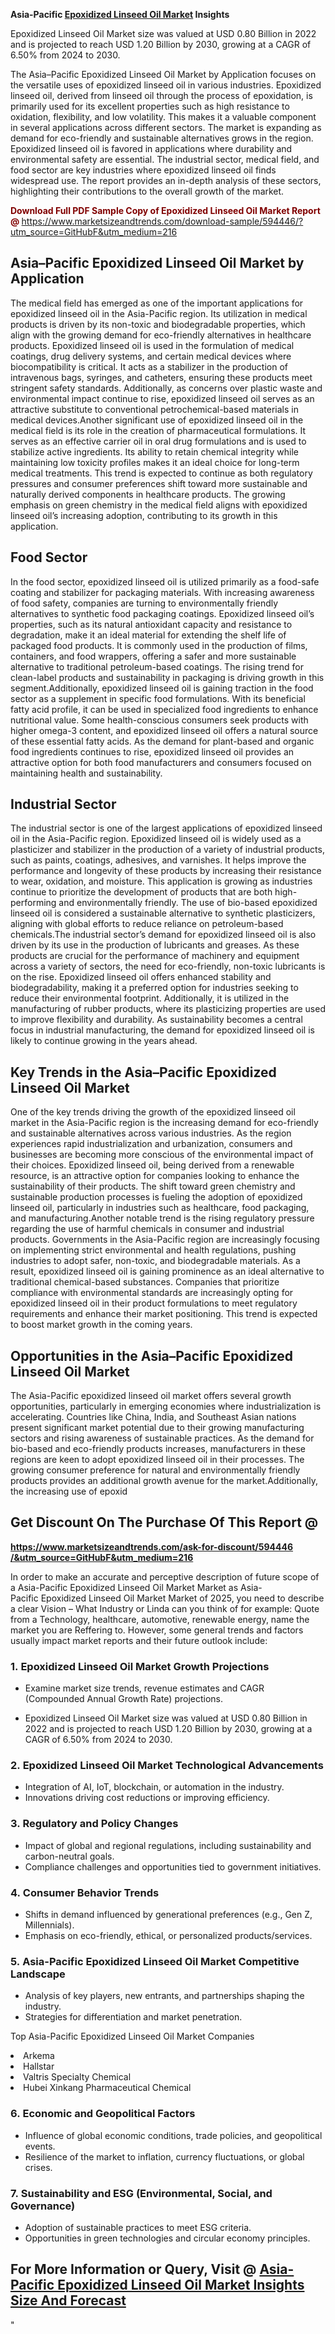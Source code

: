 <p><strong>Asia-Pacific&nbsp;<a href=""https://www.marketsizeandtrends.com/download-sample/594446/&amp;utm_source=GitHubF&amp;utm_medium=216"">Epoxidized Linseed Oil Market</a> Insights</strong></p><p>Epoxidized Linseed Oil Market size was valued at USD 0.80 Billion in 2022 and is projected to reach USD 1.20 Billion by 2030, growing at a CAGR of 6.50% from 2024 to 2030.</p><p><p>The Asia–Pacific Epoxidized Linseed Oil Market by Application focuses on the versatile uses of epoxidized linseed oil in various industries. Epoxidized linseed oil, derived from linseed oil through the process of epoxidation, is primarily used for its excellent properties such as high resistance to oxidation, flexibility, and low volatility. This makes it a valuable component in several applications across different sectors. The market is expanding as demand for eco-friendly and sustainable alternatives grows in the region. Epoxidized linseed oil is favored in applications where durability and environmental safety are essential. The industrial sector, medical field, and food sector are key industries where epoxidized linseed oil finds widespread use. The report provides an in-depth analysis of these sectors, highlighting their contributions to the overall growth of the market. <p><strong><span style="color: #800000;">Download Full PDF Sample Copy of Epoxidized Linseed Oil Market Report @</span>&nbsp;</strong><a href="https://www.marketsizeandtrends.com/download-sample/594446/?utm_source=GitHubF&amp;utm_medium=216" target="_blank">https://www.marketsizeandtrends.com/download-sample/594446/?utm_source=GitHubF&amp;utm_medium=216</a></p></p><h2>Asia–Pacific Epoxidized Linseed Oil Market by Application</h2><p>The medical field has emerged as one of the important applications for epoxidized linseed oil in the Asia-Pacific region. Its utilization in medical products is driven by its non-toxic and biodegradable properties, which align with the growing demand for eco-friendly alternatives in healthcare products. Epoxidized linseed oil is used in the formulation of medical coatings, drug delivery systems, and certain medical devices where biocompatibility is critical. It acts as a stabilizer in the production of intravenous bags, syringes, and catheters, ensuring these products meet stringent safety standards. Additionally, as concerns over plastic waste and environmental impact continue to rise, epoxidized linseed oil serves as an attractive substitute to conventional petrochemical-based materials in medical devices.Another significant use of epoxidized linseed oil in the medical field is its role in the creation of pharmaceutical formulations. It serves as an effective carrier oil in oral drug formulations and is used to stabilize active ingredients. Its ability to retain chemical integrity while maintaining low toxicity profiles makes it an ideal choice for long-term medical treatments. This trend is expected to continue as both regulatory pressures and consumer preferences shift toward more sustainable and naturally derived components in healthcare products. The growing emphasis on green chemistry in the medical field aligns with epoxidized linseed oil’s increasing adoption, contributing to its growth in this application.<h2>Food Sector</h2><p>In the food sector, epoxidized linseed oil is utilized primarily as a food-safe coating and stabilizer for packaging materials. With increasing awareness of food safety, companies are turning to environmentally friendly alternatives to synthetic food packaging coatings. Epoxidized linseed oil’s properties, such as its natural antioxidant capacity and resistance to degradation, make it an ideal material for extending the shelf life of packaged food products. It is commonly used in the production of films, containers, and food wrappers, offering a safer and more sustainable alternative to traditional petroleum-based coatings. The rising trend for clean-label products and sustainability in packaging is driving growth in this segment.Additionally, epoxidized linseed oil is gaining traction in the food sector as a supplement in specific food formulations. With its beneficial fatty acid profile, it can be used in specialized food ingredients to enhance nutritional value. Some health-conscious consumers seek products with higher omega-3 content, and epoxidized linseed oil offers a natural source of these essential fatty acids. As the demand for plant-based and organic food ingredients continues to rise, epoxidized linseed oil provides an attractive option for both food manufacturers and consumers focused on maintaining health and sustainability.<h2>Industrial Sector</h2><p>The industrial sector is one of the largest applications of epoxidized linseed oil in the Asia-Pacific region. Epoxidized linseed oil is widely used as a plasticizer and stabilizer in the production of a variety of industrial products, such as paints, coatings, adhesives, and varnishes. It helps improve the performance and longevity of these products by increasing their resistance to wear, oxidation, and moisture. This application is growing as industries continue to prioritize the development of products that are both high-performing and environmentally friendly. The use of bio-based epoxidized linseed oil is considered a sustainable alternative to synthetic plasticizers, aligning with global efforts to reduce reliance on petroleum-based chemicals.The industrial sector’s demand for epoxidized linseed oil is also driven by its use in the production of lubricants and greases. As these products are crucial for the performance of machinery and equipment across a variety of sectors, the need for eco-friendly, non-toxic lubricants is on the rise. Epoxidized linseed oil offers enhanced stability and biodegradability, making it a preferred option for industries seeking to reduce their environmental footprint. Additionally, it is utilized in the manufacturing of rubber products, where its plasticizing properties are used to improve flexibility and durability. As sustainability becomes a central focus in industrial manufacturing, the demand for epoxidized linseed oil is likely to continue growing in the years ahead.<h2>Key Trends in the Asia–Pacific Epoxidized Linseed Oil Market</h2><p>One of the key trends driving the growth of the epoxidized linseed oil market in the Asia-Pacific region is the increasing demand for eco-friendly and sustainable alternatives across various industries. As the region experiences rapid industrialization and urbanization, consumers and businesses are becoming more conscious of the environmental impact of their choices. Epoxidized linseed oil, being derived from a renewable resource, is an attractive option for companies looking to enhance the sustainability of their products. The shift toward green chemistry and sustainable production processes is fueling the adoption of epoxidized linseed oil, particularly in industries such as healthcare, food packaging, and manufacturing.Another notable trend is the rising regulatory pressure regarding the use of harmful chemicals in consumer and industrial products. Governments in the Asia-Pacific region are increasingly focusing on implementing strict environmental and health regulations, pushing industries to adopt safer, non-toxic, and biodegradable materials. As a result, epoxidized linseed oil is gaining prominence as an ideal alternative to traditional chemical-based substances. Companies that prioritize compliance with environmental standards are increasingly opting for epoxidized linseed oil in their product formulations to meet regulatory requirements and enhance their market positioning. This trend is expected to boost market growth in the coming years.<h2>Opportunities in the Asia–Pacific Epoxidized Linseed Oil Market</h2><p>The Asia-Pacific epoxidized linseed oil market offers several growth opportunities, particularly in emerging economies where industrialization is accelerating. Countries like China, India, and Southeast Asian nations present significant market potential due to their growing manufacturing sectors and rising awareness of sustainable practices. As the demand for bio-based and eco-friendly products increases, manufacturers in these regions are keen to adopt epoxidized linseed oil in their processes. The growing consumer preference for natural and environmentally friendly products provides an additional growth avenue for the market.Additionally, the increasing use of epoxid</p><h2><strong>Get Discount On The Purchase Of This Report @&nbsp;</strong></h2><p><strong><a href=""https://www.marketsizeandtrends.com/ask-for-discount/594446/&amp;utm_source=GitHubF&amp;utm_medium=216"" target=""_blank"">https://www.marketsizeandtrends.com/ask-for-discount/594446<br />/&amp;utm_source=GitHubF&amp;utm_medium=216</a></strong></p><p>In order to make an accurate and perceptive description of future scope of a Asia-Pacific&nbsp;Epoxidized Linseed Oil Market Market as Asia-Pacific&nbsp;Epoxidized Linseed Oil Market Market of 2025, you need to describe a clear Vision &ndash; What Industry or Linda can you think of for example: Quote from a Technology, healthcare, automotive, renewable energy, name the market you are Reffering to. However, some general trends and factors usually impact market reports and their future outlook include:</p><h3>1.&nbsp;<strong>Epoxidized Linseed Oil Market Growth Projections</strong></h3><ul><li>Examine market size trends, revenue estimates and CAGR (Compounded Annual Growth Rate) projections.</li><li><p>Epoxidized Linseed Oil Market size was valued at USD 0.80 Billion in 2022 and is projected to reach USD 1.20 Billion by 2030, growing at a CAGR of 6.50% from 2024 to 2030.</p></li></ul><h3>2.&nbsp;<strong>Epoxidized Linseed Oil Market Technological Advancements</strong></h3><ul><li>Integration of AI, IoT, blockchain, or automation in the industry.</li><li>Innovations driving cost reductions or improving efficiency.</li></ul><h3>3.&nbsp;<strong>Regulatory and Policy Changes</strong></h3><ul><li>Impact of global and regional regulations, including sustainability and carbon-neutral goals.</li><li>Compliance challenges and opportunities tied to government initiatives.</li></ul><h3>4.&nbsp;<strong>Consumer Behavior Trends</strong></h3><ul><li>Shifts in demand influenced by generational preferences (e.g., Gen Z, Millennials).</li><li>Emphasis on eco-friendly, ethical, or personalized products/services.</li></ul><h3>5.&nbsp;<strong>Asia-Pacific Epoxidized Linseed Oil Market Competitive Landscape</strong></h3><ul><li>Analysis of key players, new entrants, and partnerships shaping the industry.</li><li>Strategies for differentiation and market penetration.</li></ul><p data-pm-slice=""1 1 []"">Top Asia-Pacific Epoxidized Linseed Oil Market Companies</p><div data-test-id=""""><p><li>Arkema</li><li> Hallstar</li><li> Valtris Specialty Chemical</li><li> Hubei Xinkang Pharmaceutical Chemical</li></p></div><h3>6.&nbsp;<strong>Economic and Geopolitical Factors</strong></h3><ul><li>Influence of global economic conditions, trade policies, and geopolitical events.</li><li>Resilience of the market to inflation, currency fluctuations, or global crises.</li></ul><h3>7.&nbsp;<strong>Sustainability and ESG (Environmental, Social, and Governance)</strong></h3><ul><li>Adoption of sustainable practices to meet ESG criteria.</li><li>Opportunities in green technologies and circular economy principles.</li></ul><h2><strong>For More Information or Query, Visit @&nbsp;</strong><a href=""https://www.verifiedmarketreports.com/product/epoxidized-linseed-oil-market/"" target=""_blank"">Asia-Pacific Epoxidized Linseed Oil Market Insights Size And Forecast</a></h2>"
